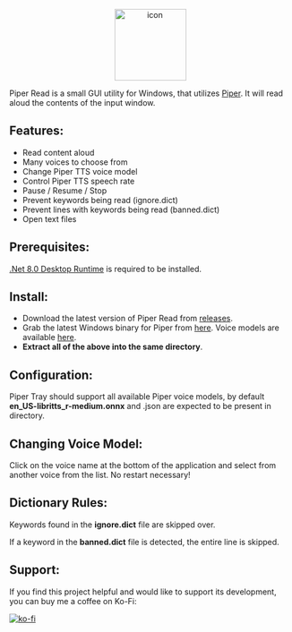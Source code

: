 <p align="center"><img width="128" alt="icon" src="https://github.com/jame25/Piper-Read/assets/13631646/eed14486-eac3-4ed9-8e8e-871be32988bc"></p>

Piper Read is a small GUI utility for Windows, that utilizes [Piper](https://github.com/rhasspy/piper). It will read aloud the contents of the input window.

## Features:
* Read content aloud
* Many voices to choose from
* Change Piper TTS voice model
* Control Piper TTS speech rate
* Pause / Resume / Stop
* Prevent keywords being read (ignore.dict)
* Prevent lines with keywords being read (banned.dict)
* Open text files

## Prerequisites:

[.Net 8.0 Desktop Runtime](https://dotnet.microsoft.com/en-us/download/dotnet/8.0) is required to be installed.

## Install:

- Download the latest version of Piper Read from [releases](https://github.com/jame25/Piper-Read/releases/).
- Grab the latest Windows binary for Piper from [here](https://github.com/rhasspy/piper/releases). Voice models are available [here](https://huggingface.co/rhasspy/piper-voices/tree/main).
- <b>Extract all of the above into the same directory</b>.

## Configuration:

Piper Tray should support all available Piper voice models, by default **en_US-libritts_r-medium.onnx** and .json are expected to be present in directory.

## Changing Voice Model:

Click on the voice name at the bottom of the application and select from another voice from the list. No restart necessary!

## Dictionary Rules:

Keywords found in the **ignore.dict** file are skipped over. 

If a keyword in the **banned.dict** file is detected, the entire line is skipped.

## Support:

If you find this project helpful and would like to support its development, you can buy me a coffee on Ko-Fi:

[![ko-fi](https://ko-fi.com/img/githubbutton_sm.svg)](https://ko-fi.com/jame25)
